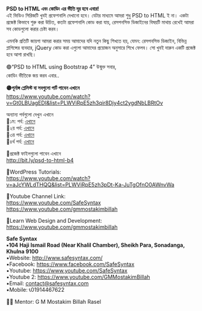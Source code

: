 **PSD to HTML এবং কোডিং এর ভীতি দূর হবে এবার!**    
এই ভিডিও সিরিজটি খুবই প্রফেশনালি দেখানো হবে। যেটার মাধ্যমে আমরা শুধু PSD to HTML ই না। একটা প্রজেক্ট কিভাবে শুরু করা উচিত, কতটা প্রফেশনালি কোড করা যায়, রেসপনসিভ ডিজাইনের বিষয়টি মাথায় রেখেই আমরা সব কোডগুলো করার চেষ্টা করব।    

এমনকি প্রতিটি জায়গা আমরা করার সময় আমাদের যদি নতুন কিছু শিখতে হয়, যেমন: রেসপনসিভ ডিজাইন, বিভিন্ন প্লাগিন্সের ব্যবহার, jQuery কোড করা এগুলো আমাদের প্রয়োজন অনুসারে শিখে ফেলব।
সো খুবই দারুন একটি প্রজেক্ট হবে আশা রাখছি।     

 🟢“PSD to HTML using Bootstrap 4” উন্মুক্ত সবার,     
কোডিং ভীতিকে জয় করব এবার..     

**🟣পূর্নাঙ্গ প্লেলিস্ট বা সবগুলো পার্ট পাবেন এখানে**     
https://www.youtube.com/watch?v=Gt0LBUagEDI&list=PLWViRpE5zh3qir8Djy4ct2ygdNbLBRtOv  


অন্যান্য পর্বগুলো দেখুন এখানে  
🔶১ম: পর্ব: [এখানে](https://youtu.be/Zl7KBgPOtio)  
🔶২য় পর্ব: [এখানে](https://youtu.be/r6BgY1qJ1NU)   
🔶৩য় পর্ব: [এখানে](https://youtu.be/tVke8JzrvhA)  
🔶৪র্থ পর্ব: [এখানে](https://youtu.be/Gt0LBUagEDI)  

🔹প্রজেক্ট ফাইলগুলো পাবেন এখানে    
http://bit.ly/psd-to-html-b4  

🔹WordPress Tutorials:   
https://www.youtube.com/watch?v=aJcYWLdTHQQ&list=PLWViRpE5zh3pDt-Ka-JuTgOfnO0AWnvWa  

🔹Youtube Channel Link:  
https://www.youtube.com/SafeSyntax  
https://www.youtube.com/gmmostakimbillah  

🔹Learn Web Design and Development:   
https://www.youtube.com/gmmostakimbillah 

**Safe Syntax**  
**▪️104 Haji Ismail Road (Near Khalil Chamber), Sheikh Para, Sonadanga, Khulna 9100**    
▪️Website: http://www.safesyntax.com/  
▪️Facebook: https://www.facebook.com/SafeSyntax  
▪️Youtube:  https://www.youtube.com/SafeSyntax  
▪️Youtube 2: https://www.youtube.com/GMMostakimBillah   
▪️Email: contact@safesyntax.com  
▪️Mobile: 📞01914467622   

👨‍🦱 Mentor: G M Mostakim Billah Rasel